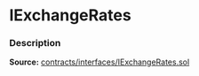 # IExchangeRates

### Description <a id="description"></a>

**Source:** [contracts/interfaces/IExchangeRates.sol](https://github.com/perifinance/peri-finance/blob/master/contracts/interfaces/IExchangeRates.sol)

